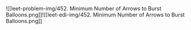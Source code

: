 ![[leet-problem-img/452. Minimum Number of Arrows to Burst Balloons.png]]![[leet-edi-img/452. Minimum Number of Arrows to Burst Balloons.png]]